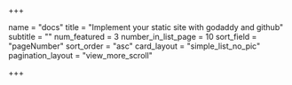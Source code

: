+++

name = "docs"
title = "Implement your static site with godaddy and github"
subtitle = ""
num_featured = 3
number_in_list_page = 10
sort_field = "pageNumber"
sort_order = "asc"
card_layout = "simple_list_no_pic"
pagination_layout = "view_more_scroll"

+++